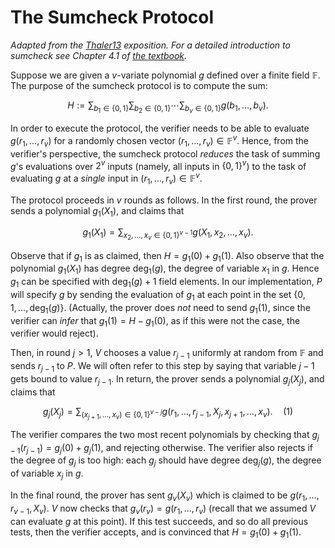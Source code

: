 # The Sumcheck Protocol
*Adapted from the [Thaler13](https://eprint.iacr.org/2013/351.pdf) exposition. For a detailed introduction to sumcheck see Chapter 4.1 of [the textbook](https://people.cs.georgetown.edu/jthaler/ProofsArgsAndZK.pdf).*

Suppose we are given a $v$-variate polynomial $g$ defined over a finite field $\mathbb{F}$. The purpose of the sumcheck protocol is to compute the sum:

$$ H := \sum_{b_1 \in \{0,1\}} \sum_{b_2 \in \{0,1\}} \cdots \sum_{b_v \in \{0,1\}} g(b_1, \ldots, b_v). $$

In order to execute the protocol, the verifier needs to be able to evaluate $g(r_1, \ldots, r_v)$ for a randomly chosen vector $(r_1, \ldots, r_v) \in \mathbb{F}^v$. Hence, from the verifier's perspective, the sumcheck protocol _reduces_ the task
of summing $g$'s evaluations over $2^v$ inputs (namely, all inputs in $\{0, 1\}^{v}$) to the task of evaluating $g$
at a _single_ input in $(r_1, \ldots, r_v) \in \mathbb{F}^v$.

The protocol proceeds in $v$ rounds as follows. In the first round, the prover sends a polynomial $g_1(X_1)$, and claims that

$$ g_1(X_1) = \sum_{x_2, \ldots, x_v \in \{0,1\}^{v-1}} g(X_1, x_2, \ldots, x_v). $$

Observe that if $g_1$ is as claimed, then $H = g_1(0) + g_1(1)$. Also observe that the polynomial $g_1(X_1)$ has degree $\text{deg}_1(g)$, the degree of variable $x_1$ in $g$. Hence $g_1$ can be specified with $\text{deg}_1(g) + 1$ field elements. In our implementation, $P$ will specify $g$ by sending the evaluation of $g_1$ at each point in the set $\{0,1, \ldots, \text{deg}_1(g)\}$. (Actually, the prover does _not_ need to send $g_1(1)$, since the verifier can _infer_ that $g_1(1) = H-g_1(0)$, as if this were not the case, the verifier would reject).

Then, in round $j > 1$, $V$ chooses a value $r_{j-1}$ uniformly at random from $\mathbb{F}$ and sends $r_{j-1}$ to $P$. We will often refer to this step by saying that variable $j - 1$ gets bound to value $r_{j-1}$. In return, the prover sends a polynomial $g_j(X_j)$, and claims that

$$ g_j(X_j) = \sum_{(x_{j+1}, \ldots, x_v) \in \{0,1\}^{v-j}} g(r_1, \ldots, r_{j-1}, X_j, x_{j+1}, \ldots, x_v). \quad (1) $$

The verifier compares the two most recent polynomials by checking that $g_{j-1}(r_{j-1}) = g_j(0) + g_j(1)$, and rejecting otherwise. The verifier also rejects if the degree of $g_j$ is too high: each $g_j$ should have degree $\text{deg}_j(g)$, the degree of variable $x_j$ in $g$.

In the final round, the prover has sent $g_v(X_v)$ which is claimed to be $g(r_1, \ldots, r_{v-1}, X_v)$. $V$ now checks that $g_v(r_v) = g(r_1, \ldots, r_v)$ (recall that we assumed $V$ can evaluate $g$ at this point). If this test succeeds, and so do all previous tests, then the verifier accepts, and is convinced that $H = g_1(0) + g_1(1)$.
